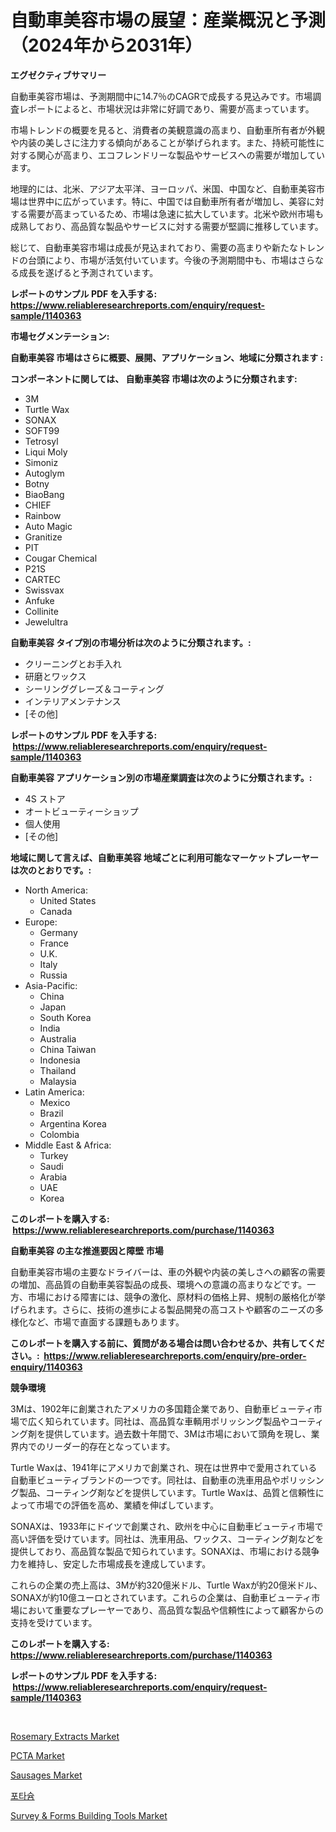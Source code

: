 <p><h1>自動車美容市場の展望：産業概況と予測（2024年から2031年）</h1></p><p><strong>エグゼクティブサマリー</strong></p>
<p><p>自動車美容市場は、予測期間中に14.7％のCAGRで成長する見込みです。市場調査レポートによると、市場状況は非常に好調であり、需要が高まっています。</p><p>市場トレンドの概要を見ると、消費者の美観意識の高まり、自動車所有者が外観や内装の美しさに注力する傾向があることが挙げられます。また、持続可能性に対する関心が高まり、エコフレンドリーな製品やサービスへの需要が増加しています。</p><p>地理的には、北米、アジア太平洋、ヨーロッパ、米国、中国など、自動車美容市場は世界中に広がっています。特に、中国では自動車所有者が増加し、美容に対する需要が高まっているため、市場は急速に拡大しています。北米や欧州市場も成熟しており、高品質な製品やサービスに対する需要が堅調に推移しています。</p><p>総じて、自動車美容市場は成長が見込まれており、需要の高まりや新たなトレンドの台頭により、市場が活気付いています。今後の予測期間中も、市場はさらなる成長を遂げると予測されています。</p></p>
<p><strong>レポートのサンプル PDF を入手する: <a href="https://www.reliableresearchreports.com/enquiry/request-sample/1140363">https://www.reliableresearchreports.com/enquiry/request-sample/1140363</a></strong></p>
<p><strong>市場セグメンテーション:</strong></p>
<p><strong> 自動車美容 市場はさらに概要、展開、アプリケーション、地域に分類されます :</strong></p>
<p><strong>コンポーネントに関しては、 自動車美容 市場は次のように分類されます: &nbsp;</strong></p>
<p><ul><li>3M</li><li>Turtle Wax</li><li>SONAX</li><li>SOFT99</li><li>Tetrosyl</li><li>Liqui Moly</li><li>Simoniz</li><li>Autoglym</li><li>Botny</li><li>BiaoBang</li><li>CHIEF</li><li>Rainbow</li><li>Auto Magic</li><li>Granitize</li><li>PIT</li><li>Cougar Chemical</li><li>P21S</li><li>CARTEC</li><li>Swissvax</li><li>Anfuke</li><li>Collinite</li><li>Jewelultra</li></ul></p>
<p><strong> 自動車美容 タイプ別の市場分析は次のように分類されます。:</strong></p>
<p><ul><li>クリーニングとお手入れ</li><li>研磨とワックス</li><li>シーリンググレーズ＆コーティング</li><li>インテリアメンテナンス</li><li>[その他]</li></ul></p>
<p><strong>レポートのサンプル PDF を入手する: &nbsp;<a href="https://www.reliableresearchreports.com/enquiry/request-sample/1140363">https://www.reliableresearchreports.com/enquiry/request-sample/1140363</a></strong></p>
<p><strong> 自動車美容 アプリケーション別の市場産業調査は次のように分類されます。:</strong></p>
<p><ul><li>4S ストア</li><li>オートビューティーショップ</li><li>個人使用</li><li>[その他]</li></ul></p>
<p><strong>地域に関して言えば、自動車美容 地域ごとに利用可能なマーケットプレーヤーは次のとおりです。:</strong></p>
<p><ul>
    <li>
        North America:
        <ul>
            <li>United States</li>
            <li>Canada</li>
        </ul>
    </li>
    <li>
        Europe:
        <ul>
            <li>Germany</li>
            <li>France</li>
            <li>U.K.</li>
            <li>Italy</li>
            <li>Russia</li>
        </ul>
    </li>
    <li>
        Asia-Pacific:
        <ul>
            <li>China</li>
            <li>Japan</li>
            <li>South Korea</li>
            <li>India</li>
            <li>Australia</li>
            <li>China Taiwan</li>
            <li>Indonesia</li>
            <li>Thailand</li>
            <li>Malaysia</li>
        </ul>
    </li>
    <li>
        Latin America:
        <ul>
            <li>Mexico</li>
            <li>Brazil</li>
            <li>Argentina Korea</li>
            <li>Colombia</li>
        </ul>
    </li>
    <li>
        Middle East & Africa:
        <ul>
            <li>Turkey</li>
            <li>Saudi</li>
            <li>Arabia</li>
            <li>UAE</li>
            <li>Korea</li>
        </ul>
    </li>
    </ul></p>
<p><strong>このレポートを購入する: &nbsp;<a href="https://www.reliableresearchreports.com/purchase/1140363">https://www.reliableresearchreports.com/purchase/1140363</a></strong></p>
<p><strong>自動車美容 の主な推進要因と障壁 市場</strong></p>
<p><p>自動車美容市場の主要なドライバーは、車の外観や内装の美しさへの顧客の需要の増加、高品質の自動車美容製品の成長、環境への意識の高まりなどです。一方、市場における障害には、競争の激化、原材料の価格上昇、規制の厳格化が挙げられます。さらに、技術の進歩による製品開発の高コストや顧客のニーズの多様化など、市場で直面する課題もあります。 </p></p>
<p><strong>このレポートを購入する前に、質問がある場合は問い合わせるか、共有してください。:&nbsp; <a href="https://www.reliableresearchreports.com/enquiry/pre-order-enquiry/1140363">https://www.reliableresearchreports.com/enquiry/pre-order-enquiry/1140363</a></strong></p>
<p><strong>競争環境</strong></p>
<p><p>3Mは、1902年に創業されたアメリカの多国籍企業であり、自動車ビューティ市場で広く知られています。同社は、高品質な車輌用ポリッシング製品やコーティング剤を提供しています。過去数十年間で、3Mは市場において頭角を現し、業界内でのリーダー的存在となっています。</p><p>Turtle Waxは、1941年にアメリカで創業され、現在は世界中で愛用されている自動車ビューティブランドの一つです。同社は、自動車の洗車用品やポリッシング製品、コーティング剤などを提供しています。Turtle Waxは、品質と信頼性によって市場での評価を高め、業績を伸ばしています。</p><p>SONAXは、1933年にドイツで創業され、欧州を中心に自動車ビューティ市場で高い評価を受けています。同社は、洗車用品、ワックス、コーティング剤などを提供しており、高品質な製品で知られています。SONAXは、市場における競争力を維持し、安定した市場成長を達成しています。</p><p>これらの企業の売上高は、3Mが約320億米ドル、Turtle Waxが約20億米ドル、SONAXが約10億ユーロとされています。これらの企業は、自動車ビューティ市場において重要なプレーヤーであり、高品質な製品や信頼性によって顧客からの支持を受けています。</p></p>
<p><strong>このレポートを購入する: &nbsp; <a href="https://www.reliableresearchreports.com/purchase/1140363">https://www.reliableresearchreports.com/purchase/1140363</a></strong></p>
<p><strong>レポートのサンプル PDF を入手する: &nbsp;<a href="https://www.reliableresearchreports.com/enquiry/request-sample/1140363">https://www.reliableresearchreports.com/enquiry/request-sample/1140363</a></strong><strong></strong></p>
<p>&nbsp;</p>
<p><p><a href="https://cautious-neon-760.notion.site/Decoding-the-Rosemary-Extracts-Market-A-Deep-Dive-into-the-Latest-Market-Trends-Market-Segmentatio-60ffadf43ac74e97953a098c3c3a21d8">Rosemary Extracts Market</a></p><p><a href="https://github.com/gdfhhhj/Market-Research-Report-List-3/blob/main/pcta-market.md">PCTA Market</a></p><p><a href="https://view.publitas.com/reportprime-1/sausages-market-size-share-trends-analysis-report-by-material-by-type-by-end-user-by-region-and-segment-forecasts-2024-2031/">Sausages Market</a></p><p><a href="https://github.com/vs2869dizt0/Market-Research-Report-List-1/blob/main/3776529192821.md">포타슘</a></p><p><a href="https://issuu.com/reportprime-2/docs/survey-forms-building-tools-market-size-2030.pptx">Survey & Forms Building Tools Market</a></p></p>
